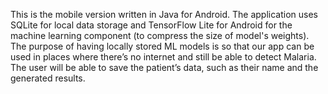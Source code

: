 This is the mobile version written in Java for Android. The application uses SQLite for local data storage and TensorFlow Lite for Android for the machine learning component (to compress the size of model's weights). The purpose of having locally stored ML models is so that our app can be used in places where there’s no internet and still be able to detect Malaria. The user will be able to save the patient’s data, such as their name and the generated results.
